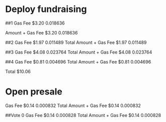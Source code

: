 # Deploy fundraising

##1
Gas Fee
$3.20
0.018636

Amount + Gas Fee
$3.20
0.018636

##2
Gas Fee
$1.97
0.011489
Total
Amount + Gas Fee
$1.97
0.011489

##3
Gas Fee
$4.08
0.023764
Total
Amount + Gas Fee
$4.08
0.023764

##4
Gas Fee
$0.81
0.004696
Total
Amount + Gas Fee
$0.81
0.004696


Total $10.06

# Open presale

Gas Fee
$0.14
0.000832
Total
Amount + Gas Fee
$0.14
0.000832

##Vote 0
Gas Fee
$0.14
0.000828
Total
Amount + Gas Fee
$0.14
0.000828
